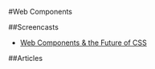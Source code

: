#Web Components

##Screencasts
* [Web Components & the Future of CSS](https://www.youtube.com/watch?v=QHxrr6Q82yI)

##Articles